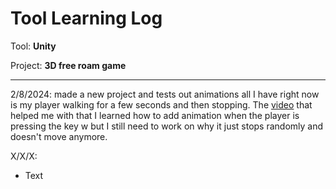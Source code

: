 # Tool Learning Log

Tool: **Unity**

Project: **3D free roam game**

---

2/8/2024:
made a new project and tests out animations all I have right now is my player walking for a few seconds and then stopping. The [video](https://www.youtube.com/watch?v=FF6kezDQZ7s) that helped me with that I learned how to add animation when the player is pressing the key w but I still need to work on why it just stops randomly and doesn't move anymore.  

X/X/X:
* Text


<!-- 
* Links you used today (websites, videos, etc)
* Things you tried, progress you made, etc
* Challenges, a-ha moments, etc
* Questions you still have
* What you're going to try next
-->
